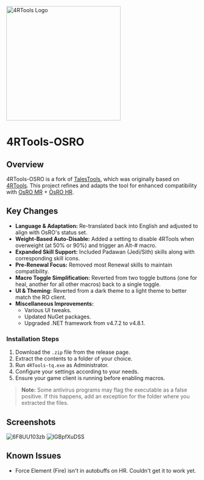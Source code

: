<p align="left">
  <img src="https://github.com/torrq/4RTools-OSRO/blob/main/assets/images/logo-4rtools.png?raw=true" alt="4RTools Logo" width="300"/>
</p>

# 4RTools-OSRO

## Overview
4RTools-OSRO is a fork of [TalesTools](https://github.com/biancaazuma/TalesTools), which was originally based on [4RTools](https://github.com/4RTools/4RTools). This project refines and adapts the tool for enhanced compatibility with [OsRO MR](https://osro.mr/) + [OsRO HR](https://osro.gg/).

## Key Changes
- **Language & Adaptation:** Re-translated back into English and adjusted to align with OsRO's status set.
- **Weight-Based Auto-Disable:** Added a setting to disable 4RTools when overweight (at 50% or 90%) and trigger an Alt-# macro.
- **Expanded Skill Support:** Included Padawan (Jedi/Sith) skills along with corresponding skill icons.
- **Pre-Renewal Focus:** Removed most Renewal skills to maintain compatibility.
- **Macro Toggle Simplification:** Reverted from two toggle buttons (one for heal, another for all other macros) back to a single toggle.
- **UI & Theming:** Reverted from a dark theme to a light theme to better match the RO client.
- **Miscellaneous Improvements:**
  - Various UI tweaks.
  - Updated NuGet packages.
  - Upgraded .NET framework from v4.7.2 to v4.8.1.

### Installation Steps
1. Download the `.zip` file from the release page.
2. Extract the contents to a folder of your choice.
3. Run `4RTools-tq.exe` as Administrator.
4. Configure your settings according to your needs.
5. Ensure your game client is running before enabling macros.

> **Note:** Some antivirus programs may flag the executable as a false positive. If this happens, add an exception for the folder where you extracted the files.

## Screenshots

![6F8UU103zb](https://github.com/user-attachments/assets/3ac0ea1e-54f4-4486-a816-9c41e37bb140)
![IGBpfXuDSS](https://github.com/user-attachments/assets/0a7a8d1d-a0d3-42ea-a036-9f0f6f3af396)

## Known Issues
- Force Element (Fire) isn't in autobuffs on HR. Couldn't get it to work yet.

